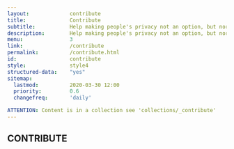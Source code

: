 ```yaml
---
layout:				contribute
title:				Contribute
subtitle:			Help making people's privacy not an option, but normal
description:		Help making people's privacy not an option, but normal! As you can imagine, developing, provisioning of infrastructure, and testing is very intense work...
menu:				3
link:				/contribute
permalink:			/contribute.html
id:					contribute
style:				style4
structured-data:	"yes"
sitemap:
  lastmod:			2020-03-30 12:00
  priority:			0.6
  changefreq:		'daily'

ATTENTION: Content is in a collection see 'collections/_contribute'
---
```

## CONTRIBUTE #